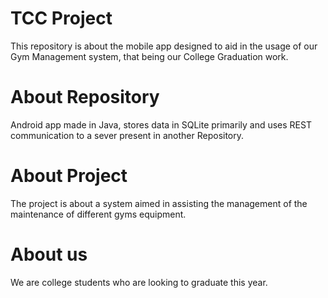 # TCC Project
This repository is about the mobile app designed to aid in the usage of our Gym Management system, that being our College Graduation work.
# About Repository
Android app made in Java, stores data in SQLite primarily and uses REST communication to a sever present in another Repository.
# About Project
The project is about a system aimed in assisting the management of the maintenance of different gyms equipment.
# About us
We are college students who are looking to graduate this year.
